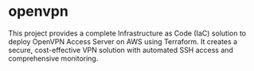 # openvpn
This project provides a complete Infrastructure as Code (IaC) solution to deploy OpenVPN Access Server on AWS using Terraform. It creates a secure, cost-effective VPN solution with automated SSH access and comprehensive monitoring.

